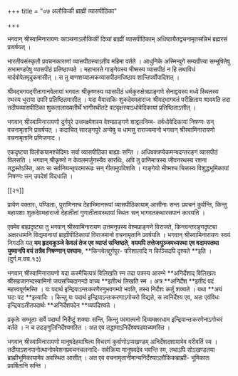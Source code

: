 +++
title = "०७ अलौकिकी ब्राह्मी व्यासपीठिका"

+++

भगवान् श्रीस्वामिनारायणः काञ्चनाऽलौकिकीं दिव्यां ब्राह्मीं व्यासपीठिकाम् अधिष्ठायैतद्वचनामृतसन्निभं ब्रह्मरसं प्रावर्षयत् ।

भारतीयसंस्कृतौ प्रवचनकाराणां व्यासपीठस्याऽतीव महिमा वर्तते । आधुनिके अस्मिन्युगे सम्यग्रीत्या सम्भूषितेषु सभामण्डपेषु व्यासपीठं प्रतिष्ठाप्यते । महाभारते गाङ्गेयस्य भीष्मस्य व्यासपीठं न हि तथाविधं मार्दवोपेतमृदुकमासीत् । स तु बाणशय्यात्मकव्यासपीठमधिष्ठाय शान्तिपर्वोपादिशत् ।

श्रीमद्भगवद्गीतागानवेलायां भगवतः श्रीकृष्णस्य व्यासपीठं धर्मकुरुक्षेत्रप्राङ्गणे सेनाद्वयस्य मध्ये स्थितस्य रथस्य धुराया उपरि प्रतिष्ठितमासीत् । यदा वैयासकिः शुकदेवमहाराजः श्रीमद्भागवतं परीक्षिताय श्रावयति तदा तदीयव्यासपीठिका शुकतालाख्यतीर्थे भागीरथीतटे वटवृक्षस्याऽधोवेदिकायां प्रतिष्ठिताऽसीत् ।

भगवान् श्रीस्वामिनारायणो दुर्गपुरे उत्तमक्ष्मेशस्य वेश्मप्राङ्गणे शाद्वलनिम्ब- तर्वधोवेदिकायां निषण्णः सन् वचनामृतानि प्रावर्षयत् । कदाचित् सारङ्गपुरे अन्येषु च धामसु राराज्यमानो भगवान् श्रीस्वामिनारायणो वचनामृतानि प्रणिजगाद ।

एकदृष्ट्या विलोकयामश्चेदिमाः सर्वा व्यासपीठिका बाह्याः सन्ति । अधिवक्त्रप्येकमन्यदन्तरङ्गं व्यासपीठं विलसति । भगवान् श्रीकृष्णो न केवलमर्जुनस्यैव सारथिः, अपि तु प्राणिमात्रस्य जीवनरथस्य रशना तद्धस्तेऽस्ति, अतः सः सर्वनियन्तृपदमारूढः सन् गीतामुपदिशति । गाङ्गेयो भीष्मश्च चित्तस्य विशुद्धभूमिकायां निषण्णः सन् उपदेशं विदधाति ।

[[२१]]

प्रायेण वक्तारः, पण्डिताः, पुराणिनश्च देहाभिमानरूपां व्यासपीठिकायाम् आसीनाः सन्तः प्रवचनं कुर्वन्ति, किन्तु महायशाः शुकदेवमहाराजो देहातीतां गुणातीतावस्थायां स्थितः सन् भागवतकथारसपानं कारयति ।

एवमेव बाह्यदृष्ट्या तु भगवान् श्रीस्वामिनारायण उत्तमनृपस्य वेश्मप्राङ्गणे विराजते, किन्त्वन्तरङ्गदृष्ट्या अक्षरधामनि विद्यमानायां ब्राह्मीपीठिकायां विराजमानो वचनामृतानि प्रवर्षयति । भगवान् श्रीस्वामिनारायणः स्वयं निगदति यत् **मम हृदयकुञ्जे केवलं तेज एव व्याप्तं सन्तिष्ठते**,  **वयमपि तत्तेजःपुञ्जमध्यस्था एव वदामस्तथा युष्मानपि वयं तत्रैव निषण्णान् पश्यामः**,  **किन्त्वेतद्दुर्गपुर- परिशालादि न किञ्चिदपि दृश्यते **इति । (दुर्ग.म.वच.१३)

भगवान् श्रीस्वामिनारायणो यदा कस्मैचित्पत्रं विलिखति स्म तदा पत्रस्य आरम्भे **अनिर्देशाद् विलिखतः श्रीसहजानन्दस्वामिनो जयसच्चिदानन्दो वाच्य **इतीत्थं लिखति स्म । अत्र **अनिर्देश **इतीदं पदं महत्त्वपूर्णमस्ति । यः पदार्थ इन्द्रियाऽन्तःकरणैरनुभवगम्यो भवति, तस्य निर्देशः कर्तुं शक्यते । यथा **अयं घटः पट **इत्यादिः । किन्तु यः पदार्थ इन्द्रियाऽन्तःकरणाऽगोचरो विद्यते, स त्वनिर्देश्य एव, अतः एवंविधः इन्द्रियाऽतीतपदार्थः **अनिर्देशपदेन **व्यपदिश्यते ।

प्रकृतेः सम्भूताः सर्वे पदार्था निर्देष्टुं शक्याः सन्ति, किन्तु परमात्मनो दिव्यमक्षरधाम इन्द्रियान्तःकरणेनाऽगोचरं वर्तते । न च तदङ्गुलिनिर्देश्यमस्ति । अत एव तद्धामाऽनिर्देश्यपदवाच्यमस्ति ।

भगवान् श्रीस्वामिनारायणो मानुषदेहमाश्रित्य विचरणं कुर्वाणोऽप्यखण्डम् अनिर्देशदशायामेव वरीवर्ति स्म । तदीयाऽशनपानोत्थानोपवेशनप्रवचनचलनादि- सर्वक्रिया मानुषवदेव भवन्ति स्म, तथाऽपि सोऽखण्डतया ब्राह्मीभूमिकायामेव अवस्थित आसीत् । अत एव वचनामृतानीमान्यनिर्देश्याऽलौकिकब्राह्मी- भूमिकातः प्रवर्षितानि सन्ति ।

